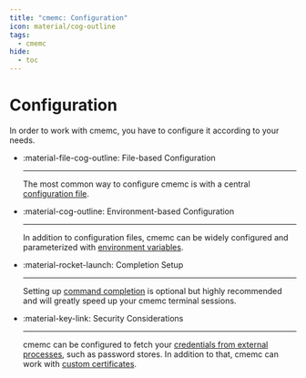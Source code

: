 ```yaml
---
title: "cmemc: Configuration"
icon: material/cog-outline
tags:
  - cmemc
hide:
  - toc
---
```

# Configuration

In order to work with cmemc, you have to configure it according to your needs.


<div class="grid cards" markdown>

-   :material-file-cog-outline: File-based Configuration

    ---

    The most common way to configure cmemc is with a central [configuration file](file-based-configuration).

-   :material-cog-outline: Environment-based Configuration

    ---

    In addition to configuration files, cmemc can be widely configured and parameterized with [environment variables](environment-based-configuration).

-   :material-rocket-launch: Completion Setup

    ---

    Setting up [command completion](completion-setup) is optional but highly recommended and will greatly speed up your cmemc terminal sessions.

-   :material-key-link: Security Considerations

    ---

    cmemc can be configured to fetch your [credentials from external processes](getting-credentials-from-external-processes), such as password stores.
    In addition to that, cmemc can work with [custom certificates](certificate-handling-and-ssl-verification).

</div>
